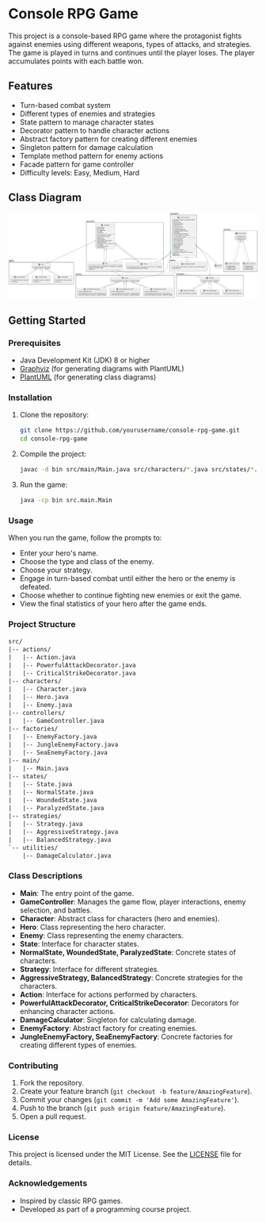 # Console RPG Game

This project is a console-based RPG game where the protagonist fights against enemies using different weapons, types of attacks, and strategies. The game is played in turns and continues until the player loses. The player accumulates points with each battle won.

## Features

- Turn-based combat system
- Different types of enemies and strategies
- State pattern to manage character states
- Decorator pattern to handle character actions
- Abstract factory pattern for creating different enemies
- Singleton pattern for damage calculation
- Template method pattern for enemy actions
- Facade pattern for game controller
- Difficulty levels: Easy, Medium, Hard

## Class Diagram

![Class Diagram](out/src/diagram/diagram.png)

## Getting Started

### Prerequisites

- Java Development Kit (JDK) 8 or higher
- [Graphviz](http://www.graphviz.org/) (for generating diagrams with PlantUML)
- [PlantUML](http://plantuml.com/) (for generating class diagrams)

### Installation

1. Clone the repository:
    ```sh
    git clone https://github.com/yourusername/console-rpg-game.git
    cd console-rpg-game
    ```

2. Compile the project:
    ```sh
    javac -d bin src/main/Main.java src/characters/*.java src/states/*.java src/strategies/*.java src/actions/*.java src/factories/*.java src/controllers/*.java src/utilities/*.java
    ```

3. Run the game:
    ```sh
    java -cp bin src.main.Main
    ```

### Usage

When you run the game, follow the prompts to:

- Enter your hero's name.
- Choose the type and class of the enemy.
- Choose your strategy.
- Engage in turn-based combat until either the hero or the enemy is defeated.
- Choose whether to continue fighting new enemies or exit the game.
- View the final statistics of your hero after the game ends.

### Project Structure
```
src/
|-- actions/
|   |-- Action.java
|   |-- PowerfulAttackDecorator.java
|   |-- CriticalStrikeDecorator.java
|-- characters/
|   |-- Character.java
|   |-- Hero.java
|   |-- Enemy.java
|-- controllers/
|   |-- GameController.java
|-- factories/
|   |-- EnemyFactory.java
|   |-- JungleEnemyFactory.java
|   |-- SeaEnemyFactory.java
|-- main/
|   |-- Main.java
|-- states/
|   |-- State.java
|   |-- NormalState.java
|   |-- WoundedState.java
|   |-- ParalyzedState.java
|-- strategies/
|   |-- Strategy.java
|   |-- AggressiveStrategy.java
|   |-- BalancedStrategy.java
`-- utilities/
    |-- DamageCalculator.java
```

### Class Descriptions

- **Main**: The entry point of the game.
- **GameController**: Manages the game flow, player interactions, enemy selection, and battles.
- **Character**: Abstract class for characters (hero and enemies).
- **Hero**: Class representing the hero character.
- **Enemy**: Class representing the enemy characters.
- **State**: Interface for character states.
- **NormalState, WoundedState, ParalyzedState**: Concrete states of characters.
- **Strategy**: Interface for different strategies.
- **AggressiveStrategy, BalancedStrategy**: Concrete strategies for the characters.
- **Action**: Interface for actions performed by characters.
- **PowerfulAttackDecorator, CriticalStrikeDecorator**: Decorators for enhancing character actions.
- **DamageCalculator**: Singleton for calculating damage.
- **EnemyFactory**: Abstract factory for creating enemies.
- **JungleEnemyFactory, SeaEnemyFactory**: Concrete factories for creating different types of enemies.

### Contributing

1. Fork the repository.
2. Create your feature branch (`git checkout -b feature/AmazingFeature`).
3. Commit your changes (`git commit -m 'Add some AmazingFeature'`).
4. Push to the branch (`git push origin feature/AmazingFeature`).
5. Open a pull request.

### License

This project is licensed under the MIT License. See the [LICENSE](LICENSE) file for details.

### Acknowledgements

- Inspired by classic RPG games.
- Developed as part of a programming course project.

